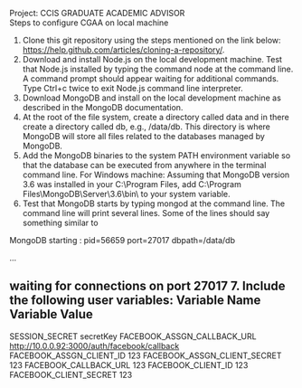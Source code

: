 Project: CCIS GRADUATE ACADEMIC ADVISOR  
Steps to configure CGAA on local machine
1. Clone this git repository using the steps mentioned on the link below: https://help.github.com/articles/cloning-a-repository/.
2. Download and install Node.js on the local development machine. Test that Node.js installed by typing the command node at the command line. A command prompt should appear waiting for additional commands. Type Ctrl+c twice to exit Node.js command line interpreter.
3. Download MongoDB and install on the local development machine as described in the MongoDB documentation.
4. At the root of the file system, create a directory called data and in there create a directory called db, e.g., /data/db. This directory is where MongoDB will store all files related to the databases managed by MongoDB.
5. Add the MongoDB binaries to the system PATH environment variable so that the database can be executed from anywhere in the terminal command line. 
For Windows machine: Assuming that MongoDB version 3.6 was installed in your C:\Program Files, add C:\Program Files\MongoDB\Server\3.6\bin\ to your system variable.
6. Test that MongoDB starts by typing mongod at the command line. The command line will print several lines. Some of the lines should say something similar to

MongoDB starting : pid=56659 port=27017 dbpath=/data/db

...

waiting for connections on port 27017
7. Include the following user variables:
Variable Name                    Variable Value
--------------------------------------------------------------------------------
SESSION_SECRET                    secretKey
FACEBOOK_ASSGN_CALLBACK_URL       http://10.0.0.92:3000/auth/facebook/callback
FACEBOOK_ASSGN_CLIENT_ID          123
FACEBOOK_ASSGN_CLIENT_SECRET      123
FACEBOOK_CALLBACK_URL             123
FACEBOOK_CLIENT_ID                123
FACEBOOK_CLIENT_SECRET            123